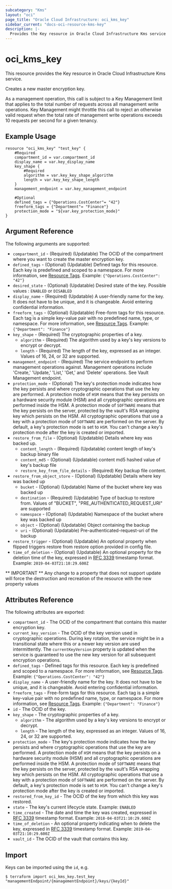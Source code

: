 ```yaml
---
subcategory: "Kms"
layout: "oci"
page_title: "Oracle Cloud Infrastructure: oci_kms_key"
sidebar_current: "docs-oci-resource-kms-key"
description: |-
  Provides the Key resource in Oracle Cloud Infrastructure Kms service
---
```


# oci_kms_key
This resource provides the Key resource in Oracle Cloud Infrastructure Kms service.

Creates a new master encryption key.

As a management operation, this call is subject to a Key Management limit that applies to the total
number of requests across all management write operations. Key Management might throttle this call
to reject an otherwise valid request when the total rate of management write operations exceeds 10
requests per second for a given tenancy.


## Example Usage

```hcl
resource "oci_kms_key" "test_key" {
	#Required
	compartment_id = var.compartment_id
	display_name = var.key_display_name
	key_shape {
		#Required
		algorithm = var.key_key_shape_algorithm
		length = var.key_key_shape_length
	}
	management_endpoint = var.key_management_endpoint

	#Optional
	defined_tags = {"Operations.CostCenter"= "42"}
	freeform_tags = {"Department"= "Finance"}
	protection_mode = "${var.key_protection_mode}"
}
```

## Argument Reference

The following arguments are supported:

* `compartment_id` - (Required) (Updatable) The OCID of the compartment where you want to create the master encryption key.
* `defined_tags` - (Optional) (Updatable) Defined tags for this resource. Each key is predefined and scoped to a namespace. For more information, see [Resource Tags](https://docs.cloud.oracle.com/iaas/Content/General/Concepts/resourcetags.htm). Example: `{"Operations.CostCenter": "42"}` 
* `desired_state` - (Optional) (Updatable) Desired state of the key. Possible values : `ENABLED` or `DISABLED`
* `display_name` - (Required) (Updatable) A user-friendly name for the key. It does not have to be unique, and it is changeable. Avoid entering confidential information. 
* `freeform_tags` - (Optional) (Updatable) Free-form tags for this resource. Each tag is a simple key-value pair with no predefined name, type, or namespace. For more information, see [Resource Tags](https://docs.cloud.oracle.com/iaas/Content/General/Concepts/resourcetags.htm). Example: `{"Department": "Finance"}` 
* `key_shape` - (Required) The cryptographic properties of a key.
	* `algorithm` - (Required) The algorithm used by a key's key versions to encrypt or decrypt.
	* `length` - (Required) The length of the key, expressed as an integer. Values of 16, 24, or 32 are supported. 
* `management_endpoint` - (Required) The service endpoint to perform management operations against. Management operations include 'Create,' 'Update,' 'List,' 'Get,' and 'Delete' operations. See Vault Management endpoint.
* `protection_mode` - (Optional) The key's protection mode indicates how the key persists and where cryptographic operations that use the key are performed. A protection mode of `HSM` means that the key persists on a hardware security module (HSM) and all cryptographic operations are performed inside the HSM. A protection mode of `SOFTWARE` means that the key persists on the server, protected by the vault's RSA wrapping key which persists  on the HSM. All cryptographic operations that use a key with a protection mode of `SOFTWARE` are performed on the server. By default,  a key's protection mode is set to `HSM`. You can't change a key's protection mode after the key is created or imported. 
* `restore_from_file` - (Optional) (Updatable) Details where key was backed up.
    * `content_length` - (Required) (Updatable) content length of key's backup binary file
    * `content_md5` - (Optional) (Updatable) content md5 hashed value of key's backup file
    * `restore_key_from_file_details` - (Required) Key backup file content.
* `restore_from_object_store` - (Optional) (Updatable) Details where key was backed up
    * `bucket` - (Optional) (Updatable) Name of the bucket where key was backed up
    * `destination` - (Required) (Updatable) Type of backup to restore from. Values of "BUCKET", "PRE_AUTHENTICATED_REQUEST_URI" are supported
    * `namespace` - (Optional) (Updatable) Namespace of the bucket where key was backed up
    * `object` - (Optional) (Updatable) Object containing the backup
    * `uri` - (Optional) (Updatable) Pre-authenticated-request-uri of the backup
* `restore_trigger` - (Optional) (Updatable) An optional property when flipped triggers restore from restore option provided in config file. 
* `time_of_deletion` - (Optional) (Updatable) An optional property for the deletion time of the key, expressed in [RFC 3339](https://tools.ietf.org/html/rfc3339) timestamp format. Example: `2019-04-03T21:10:29.600Z`

** IMPORTANT **
Any change to a property that does not support update will force the destruction and recreation of the resource with the new property values

## Attributes Reference

The following attributes are exported:

* `compartment_id` - The OCID of the compartment that contains this master encryption key.
* `current_key_version` - The OCID of the key version used in cryptographic operations. During key rotation, the service might be in a transitional state where this or a newer key version are used intermittently. The `currentKeyVersion` property is updated when the service is guaranteed to use the new key version for all subsequent encryption operations. 
* `defined_tags` - Defined tags for this resource. Each key is predefined and scoped to a namespace. For more information, see [Resource Tags](https://docs.cloud.oracle.com/iaas/Content/General/Concepts/resourcetags.htm). Example: `{"Operations.CostCenter": "42"}` 
* `display_name` - A user-friendly name for the key. It does not have to be unique, and it is changeable. Avoid entering confidential information. 
* `freeform_tags` - Free-form tags for this resource. Each tag is a simple key-value pair with no predefined name, type, or namespace. For more information, see [Resource Tags](https://docs.cloud.oracle.com/iaas/Content/General/Concepts/resourcetags.htm). Example: `{"Department": "Finance"}` 
* `id` - The OCID of the key.
* `key_shape` - The cryptographic properties of a key.
	* `algorithm` - The algorithm used by a key's key versions to encrypt or decrypt.
	* `length` - The length of the key, expressed as an integer. Values of 16, 24, or 32 are supported. 
* `protection_mode` - The key's protection mode indicates how the key persists and where cryptographic operations that use the key are performed. A protection mode of `HSM` means that the key persists on a hardware security module (HSM) and all cryptographic operations are performed inside the HSM. A protection mode of `SOFTWARE` means that the key persists on the server, protected by the vault's RSA wrapping key which persists  on the HSM. All cryptographic operations that use a key with a protection mode of `SOFTWARE` are performed on the server. By default,  a key's protection mode is set to `HSM`. You can't change a key's protection mode after the key is created or imported. 
* `restored_from_key_id` - The OCID of the key from which this key was restored.
* `state` - The key's current lifecycle state.  Example: `ENABLED` 
* `time_created` - The date and time the key was created, expressed in [RFC 3339](https://tools.ietf.org/html/rfc3339) timestamp format.  Example: `2018-04-03T21:10:29.600Z` 
* `time_of_deletion` - An optional property indicating when to delete the key, expressed in [RFC 3339](https://tools.ietf.org/html/rfc3339) timestamp format. Example: `2019-04-03T21:10:29.600Z` 
* `vault_id` - The OCID of the vault that contains this key.

## Import

Keys can be imported using the `id`, e.g.

```
$ terraform import oci_kms_key.test_key "managementEndpoint/{managementEndpoint}/keys/{keyId}"
```


